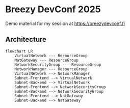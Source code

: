 # Breezy DevConf 2025

Demo material for my session at https://breezydevconf.fi

## Architecture

```mermaid
flowchart LR
    VirtualNetwork --- ResourceGroup
    NatGateway --- ResourceGroup 
    NetworkSecurityGroup --- ResourceGroup
    NetworkManager --- ResourceGroup
    VirtualNetwork --> NetworkManager
    Subnet-Frontend --> VirtualNetwork
    Subnet-Backend --> VirtualNetwork
    Subnet-Frontend --> NetworkSecurityGroup
    Subnet-Backend --> NetworkSecurityGroup
    Subnet-Frontend --> NatGateway
    Subnet-Backend --> NatGateway
```